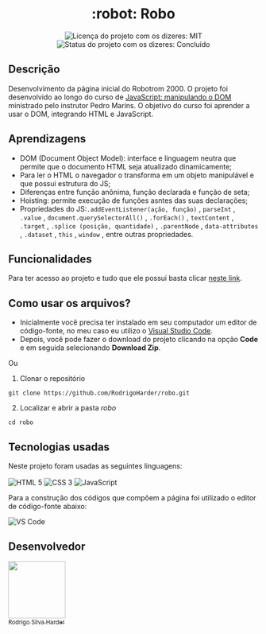 <h1 align="center">:robot: Robo</h1>

<div>
  <p align="center">
    <img alt="Licença do projeto com os dizeres: MIT" src="https://img.shields.io/github/license/RodrigoHarder/robo.svg">
    <img alt="Status do projeto com os dizeres: Concluído" src="https://img.shields.io/static/v1?label=Status&message=Concluído &color=green">
  </p>
</div>

## **Descrição**

Desenvolvimento da página inicial do Robotrom 2000. O projeto foi desenvolvido ao longo do curso de [JavaScript: manipulando o DOM](https://cursos.alura.com.br/course/javascript-manipulando-dom) ministrado pelo instrutor Pedro Marins. O objetivo do curso foi aprender a usar o DOM, integrando HTML e JavaScript.

## **Aprendizagens** 

- DOM (Document Object Model): interface e linguagem neutra que permite que o documento HTML seja atualizado dinamicamente;
- Para ler o HTML o navegador o transforma em um objeto manipulável e que possui estrutura do JS;
- Diferenças entre função anônima, função declarada e função de seta;
- Hoisting: permite execução de funções asntes das suas declarações;
- Propriedades do JS:`.addEventListener(ação, função)` , `parseInt` , `.value` , `document.querySelectorAll()` , `.forEach()` ,  `textContent` , `.target` , `.splice (posição, quantidade)` , `.parentNode` , `data-attributes` , `.dataset` , `this` , `window` , entre outras propriedades.

## **Funcionalidades**

Para ter acesso ao projeto e tudo que ele possui basta clicar [neste link](https://rodrigoharder.github.io/robo/).

## **Como usar os arquivos?**

- Inicialmente você precisa ter instalado em seu computador um editor de código-fonte, no meu caso eu utilizo o [Visual Studio Code](https://code.visualstudio.com/download). 
- Depois, você pode fazer o download do projeto clicando na opção **Code** e em seguida selecionando **Download Zip**.

Ou

1. Clonar o repositório

```
git clone https://github.com/RodrigoHarder/robo.git
```
2. Localizar e abrir a pasta *robo*

```
cd robo
```

## **Tecnologias usadas**

Neste projeto foram usadas as seguintes linguagens:

<p>
 <img align="center" alt="HTML 5" src="https://img.shields.io/badge/HTML5-E34F26?style=for-the-badge&logo=html5&logoColor=white"> 
 <img align="center" alt="CSS 3" src="https://img.shields.io/badge/CSS3-1572B6?style=for-the-badge&logo=css3&logoColor=white">
 <img align="center" alt="JavaScript" src="https://img.shields.io/badge/JavaScript-323330?style=for-the-badge&logo=javascript&logoColor=F7DF1E">
</p>

Para a construção dos códigos que compõem a página foi utilizado o editor de código-fonte abaixo:

<img align="center" alt="VS Code" src="https://img.shields.io/badge/Visual_Studio-5C2D91?style=for-the-badge&logo=visual%20studio&logoColor=white">

## Desenvolvedor

[<img src="https://avatars.githubusercontent.com/u/114362538?v=4" width=115><br><sub>Rodrigo Silva Harder</sub>](https://github.com/RodrigoHarder)
